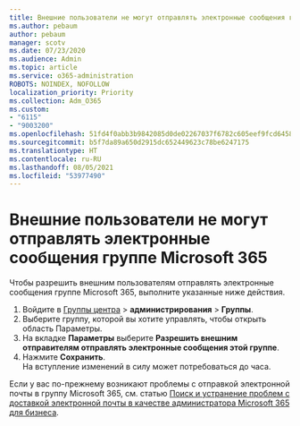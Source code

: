 ```yaml
---
title: Внешние пользователи не могут отправлять электронные сообщения группе Microsoft 365
ms.author: pebaum
author: pebaum
manager: scotv
ms.date: 07/23/2020
ms.audience: Admin
ms.topic: article
ms.service: o365-administration
ROBOTS: NOINDEX, NOFOLLOW
localization_priority: Priority
ms.collection: Adm_O365
ms.custom:
- "6115"
- "9003200"
ms.openlocfilehash: 51fd4f0abb3b9842085d0de02267037f6782c605eef9fcd64580ab8ccb18b4d3
ms.sourcegitcommit: b5f7da89a650d2915dc652449623c78be6247175
ms.translationtype: HT
ms.contentlocale: ru-RU
ms.lasthandoff: 08/05/2021
ms.locfileid: "53977490"
---
```

# <a name="external-users-cant-send-email-to-microsoft-365-group"></a>Внешние пользователи не могут отправлять электронные сообщения группе Microsoft 365

Чтобы разрешить внешним пользователям отправлять электронные сообщения группе Microsoft 365, выполните указанные ниже действия.

1. Войдите в [Группы центра](https://admin.microsoft.com/) > **администрирования** > **Группы**.
2. Выберите группу, которой вы хотите управлять, чтобы открыть область Параметры.
3. На вкладке **Параметры** выберите **Разрешить внешним отправителям отправлять электронные сообщения этой группе**.
4. Нажмите **Сохранить**.</br>
    На вступление изменений в силу может потребоваться до часа. 

Если у вас по-прежнему возникают проблемы с отправкой электронной почты в группу Microsoft 365, см. статью [Поиск и устранение проблем с доставкой электронной почты в качестве администратора Microsoft 365 для бизнеса](/exchange/troubleshoot/email-delivery/email-delivery-issues).
